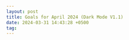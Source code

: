 ```yaml
---
layout: post
title: Goals for April 2024 (Dark Mode V1.1)
date: 2024-03-31 14:43:28 +0500
tag:
---
```

